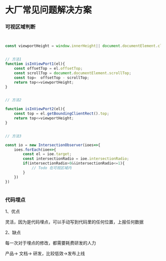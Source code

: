 # 大厂常见问题解决方案



### 可视区域判断



```js


const viewportHeight = window.innerHeight|| document.documentElement.clientHeight||document.body.clientHeight;


// 方法1
function isInViewPort1(el){
    const offsetTop = el.offsetTop;
    const scrollTop = document.documentElement.scrollTop;
    const top=  offsetTop - scrollTop;
    return top<=viewportHeight;
}


// 方法2

function isInViewPort2(el){
    const top = el.getBoundingClientRect().top;
    return top<=viewportHeight;
}


// 方法3

const io = new IntersectionObserver(ioes=>{
    ioes.forEach(ioe=>{
        const el = ioe.target;
        const intersectionRadio = ioe.intersectionRadio;
        if(intersectionRadio>0&&intersectionRadio<=1){
            // Todo 在可视区域内
        }
    })
})



```




### 代码埋点


1、优点

灵活，因为是代码埋点，可以手动写到代码里的任何位置，上报任何数据


2、缺点

每一次对于埋点的修改，都需要耗费研发的人力

产品-> 文档-> 研发，比较低效->发布上线


